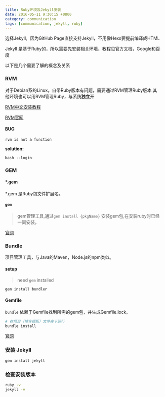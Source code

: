 ```yaml
---
title: Ruby环境及Jekyll安装
date: 2016-05-11 9:30:15 +0800
category: communication
tags: [communication, jekyll, ruby]
---
```


选择Jekyll，因为GitHub Page直接支持Jekyll，不用像Hexo要提前编译成HTML

Jekyll 是基于Ruby的，所以需要先安装相关环境，教程见官方文档，Google和百度

以下是几个需要了解的概念及关系

### RVM

对于Debian系的Linux，自带Ruby版本有问题，需要通过RVM管理Ruby版本
其他环境也可以用RVM管理Ruby，与系统**独立**开

[RVM中文安装教程](https://ruby-china.org/wiki/rvm-guide)

[RVM官网](https://rvm.io/)

#### BUG

`rvm is not a function`

**solution:**

```
bash --login
```

### GEM

#### \*.gem

\*.gem 是Ruby包文件扩展名。

#### `gem`

> gem管理工具,通过`gem install {pkgName}` 安装gem包,在安装ruby时已经一同安装。


[官网](https://rubygems.org/)

### Bundle

项目管理工具，与Java的Maven，Node.js的npm类似。

#### setup

> need `gem` installed

```ruby
gem install bundler
```

#### Gemfile

`bundle` 依赖于Gemfile找到所需的gem包，并生成Gemfile.lock。

```bash
# 在项目（博客模版）文件夹下运行
bundle install
```

[官网](http://bundler.io/)

### 安装 Jekyll

```bash
gem install jekyll
```

### 检查安装版本

```bash
ruby -v
jekyll -v
```
